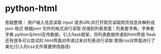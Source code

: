 # python-html
思路整理：
用户输入信息读取 input
请求URL并打开网页读取网页信息并解析成json 格式
根据json 文件的格式进行读取
存储到列表里面：列表套字典，字典套字典
python与html互传数据，引入flask框架，将列表数据传递到html界面   flask 还有很多可以尝试的 
html界面对传递过来对列表进行读取
使用css对界面进行了美化(引入的css文件需要修改路径)

